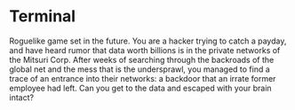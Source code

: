 # Terminal
Roguelike game set in the future. You are a hacker trying to catch a payday,
and have heard rumor that data worth billions is in the private networks of the
Mitsuri Corp. After weeks of searching through the backroads of the global net
and the mess that is the undersprawl, you managed to find a trace of an
entrance into their networks: a backdoor that an irrate former employee had
left. Can you get to the data and escaped with your brain intact?
